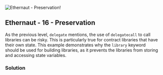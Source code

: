 ![Ethernaut - Preservation!](https://ethernaut.openzeppelin.com/imgs/BigLevel16.svg)

## Ethernaut - 16 - Preservation

As the previous level, ```delegate``` mentions, the use of ```delegatecall``` to call libraries can be risky. This is particularly true for contract libraries that have their own state. This example demonstrates why the ```library``` keyword should be used for building libraries, as it prevents the libraries from storing and accessing state variables.

### Solution